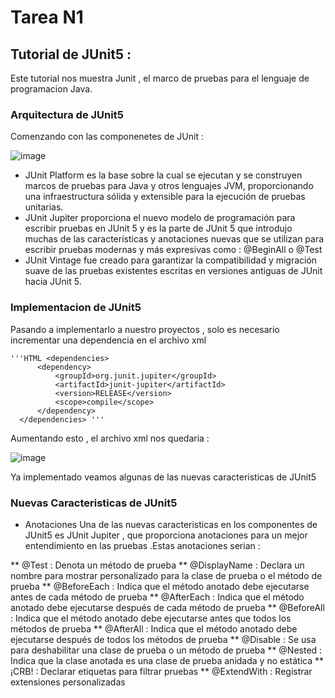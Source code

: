# Tarea N1
## Tutorial de JUnit5 :

  Este tutorial nos muestra Junit , el marco de pruebas para el lenguaje de programacion Java.
  
### Arquitectura de JUnit5   
  
  Comenzando con las componenetes de JUnit :
  
  ![image](https://github.com/peg1163/CC3S2/assets/92898224/05bf1344-391c-41e2-aa14-31776f56a20e)

  * JUnit Platform es la base sobre la cual se ejecutan y se construyen marcos de pruebas para Java y otros lenguajes JVM,
    proporcionando una infraestructura sólida y extensible para la ejecución de pruebas unitarias.
  * JUnit Jupiter proporciona el nuevo modelo de programación para escribir pruebas en JUnit 5 y es la parte de JUnit 5 que introdujo
    muchas de las características y anotaciones nuevas que se utilizan para escribir pruebas modernas y más expresivas como :
    @BeginAll o @Test
  * JUnit Vintage fue creado para garantizar la compatibilidad y migración suave de las pruebas existentes escritas en versiones antiguas
    de JUnit hacia JUnit 5.

### Implementacion de JUnit5

  Pasando a implementarlo a nuestro proyectos , solo es necesario incrementar una dependencia en el archivo xml

    '''HTML <dependencies>
          <dependency>
              <groupId>org.junit.jupiter</groupId>
              <artifactId>junit-jupiter</artifactId>
              <version>RELEASE</version>
              <scope>compile</scope>
          </dependency>
      </dependencies> '''

  Aumentando esto , el archivo xml nos quedaria : 

  ![image](https://github.com/peg1163/CC3S2/assets/92898224/f5c3f22b-87d4-4c5d-a38e-da410fca306c)

  Ya implementado veamos algunas de las nuevas caracteristicas de JUnit5 
  
### Nuevas Caracteristicas de JUnit5 
  
  * Anotaciones 
  Una de las nuevas caracteristicas en los componentes de JUnit5 es JUnit Jupiter , que proporciona anotaciones para un mejor entendimiento 
  en las pruebas .Estas anotaciones serian :

  ** @Test	: Denota un método de prueba
  ** @DisplayName	: Declara un nombre para mostrar personalizado para la clase de prueba o el método de prueba
  ** @BeforeEach	: Indica que el método anotado debe ejecutarse antes de cada método de prueba
  ** @AfterEach	: Indica que el método anotado debe ejecutarse después de cada método de prueba
  ** @BeforeAll	: Indica que el método anotado debe ejecutarse antes que todos los métodos de prueba
  ** @AfterAll	: Indica que el método anotado debe ejecutarse después de todos los métodos de prueba
  ** @Disable	: Se usa para deshabilitar una clase de prueba o un método de prueba
  ** @Nested	: Indica que la clase anotada es una clase de prueba anidada y no estática
  ** ¡CRB!	: Declarar etiquetas para filtrar pruebas
  ** @ExtendWith	: Registrar extensiones personalizadas


  
    

  
